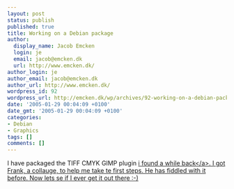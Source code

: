 ```yaml
---
layout: post
status: publish
published: true
title: Working on a Debian package
author:
  display_name: Jacob Emcken
  login: je
  email: jacob@emcken.dk
  url: http://www.emcken.dk/
author_login: je
author_email: jacob@emcken.dk
author_url: http://www.emcken.dk/
wordpress_id: 92
wordpress_url: http://emcken.dk/wp/archives/92-working-on-a-debian-package.html
date: '2005-01-29 00:04:09 +0100'
date_gmt: '2005-01-29 00:04:09 +0100'
categories:
- Debian
- Graphics
tags: []
comments: []
---
```

<p>I have packaged the TIFF CMYK GIMP plugin <a href="http:&#47;&#47;www.emcken.dk&#47;weblog&#47;archives&#47;88-Lack-of-CMYK-support-in-GIMP-2.0.html">i found a while back<&#47;a>. I got Frank, a collauge, to help me take te first steps. He has fiddled with it before. Now lets se if I ever get it out there :-)</p>
